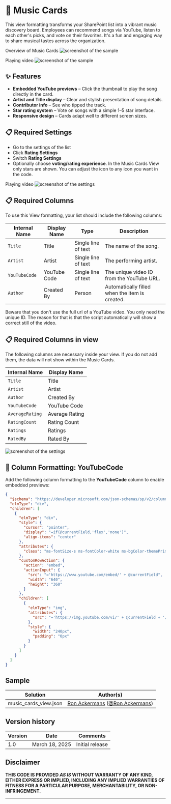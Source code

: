 # 🎵 Music Cards

This view formatting transforms your SharePoint list into a vibrant music discovery board. Employees can recommend songs via YouTube, listen to each other's picks, and vote on their favorites. It's a fun and engaging way to share musical tastes across the organization.

Overview of Music Cards
![screenshot of the sample](./assets/music-cards-view.png)

Playing video
![screenshot of the sample](./assets/music-cards-view2.png)

## ✨ Features

- **Embedded YouTube previews** – Click the thumbnail to play the song directly in the card.
- **Artist and Title display** – Clear and stylish presentation of song details.
- **Contributor info** – See who tipped the track.
- **Star rating system** – Vote on songs with a simple 1–5 star interface.
- **Responsive design** – Cards adapt well to different screen sizes.

## 📋 Required Settings
- Go to the settings of the list
- Click **Rating Settings**
- Switch **Rating Settings**
- Optionally choose **voting/rating experience**. 
In the Music Cards View only stars are shown. You can adjust the icon to any icon you want in the code.

Playing video
![screenshot of the settings](./assets/music-cards-view-settings.png)

## 📋 Required Columns

To use this View formatting, your list should include the following columns:

| Internal Name     | Display Name     | Type       | Description                                  |
|-------------------|------------------|------------|----------------------------------------------|
| `Title`           | Title            | Single line of text | The name of the song.                        |
| `Artist`          | Artist           | Single line of text | The performing artist.                       |
| `YouTubeCode`     | YouTube Code     | Single line of text | The unique video ID from the YouTube URL.    |
| `Author`          | Created By       | Person     | Automatically filled when the item is created. |

Beware that you don't use the full url of a YouTube video. You only need the unique ID.
The reason for that is that the script automatically will show a correct still of the video. 

## 📋 Required Columns in view
The following columns are necessary inside your view. If you do not add them, the data will not show within the Music Cards.

| Internal Name     | Display Name     |
|-------------------|------------------|
| `Title`           | Title            |
| `Artist`          | Artist           |
| `Author`          | Created By       |
| `YouTubeCode`     | YouTube Code     |
| `AverageRating`   | Average Rating   |
| `RatingCount`     | Rating Count     |
| `Ratings`         | Ratings          |
| `RatedBy`         | Rated By         |

![screenshot of the settings](./assets/music-cards-view-settings2.png)

## 🧩 Column Formatting: YouTubeCode

Add the following column formatting to the **YouTubeCode** column to enable embedded previews:

```json
{
  "$schema": "https://developer.microsoft.com/json-schemas/sp/v2/column-formatting.schema.json",
  "elmType": "div",
  "children": [
    {
      "elmType": "div",
      "style": {
        "cursor": "pointer",
        "display": "=if(@currentField,'flex','none')",
        "align-items": "center"
      },
      "attributes": {
        "class": "ms-fontSize-s ms-fontColor-white ms-bgColor-themePrimary ms-bgColor-themeTertiary--hover"
      },
      "customRowAction": {
        "action": "embed",
        "actionInput": {
          "src": "='https://www.youtube.com/embed/' + @currentField",
          "width": "640",
          "height": "360"
        }
      },
      "children": [
        {
          "elmType": "img",
          "attributes": {
            "src": "='https://img.youtube.com/vi/' + @currentField + '/mqdefault.jpg'"
          },
          "style": {
            "width": "240px",
            "padding": "0px"
          }
        }
      ]
    }
  ]
}
```

## Sample

Solution|Author(s)
--------|---------
music_cards_view.json | [Ron Ackermans](https://github.com/RonDZV) ([@Ron Ackermans](https://www.linkedin.com/in/ronackermans/))

## Version history

Version|Date|Comments
-------|----|--------
1.0|March 18, 2025 |Initial release

## Disclaimer
**THIS CODE IS PROVIDED *AS IS* WITHOUT WARRANTY OF ANY KIND, EITHER EXPRESS OR IMPLIED, INCLUDING ANY IMPLIED WARRANTIES OF FITNESS FOR A PARTICULAR PURPOSE, MERCHANTABILITY, OR NON-INFRINGEMENT.**


---





